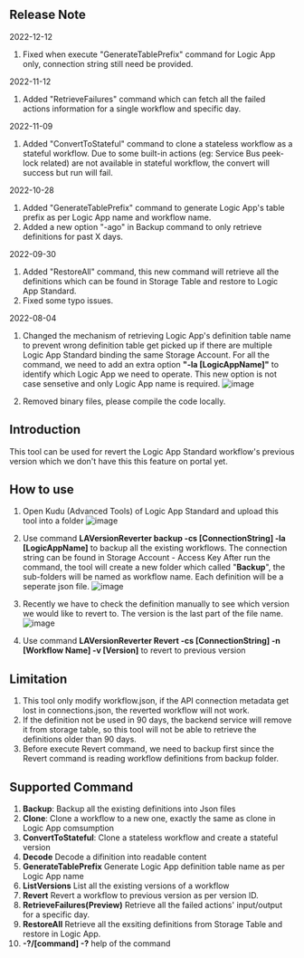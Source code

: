 ## Release Note
2022-12-12
1. Fixed when execute "GenerateTablePrefix" command for Logic App only, connection string still need be provided.

2022-11-12
1. Added "RetrieveFailures" command which can fetch all the failed actions information for a single workflow and specific day.

2022-11-09
1. Added "ConvertToStateful" command to clone a stateless workflow as a stateful workflow. Due to some built-in actions (eg: Service Bus peek-lock related) are not available in stateful workflow, the convert will success but run will fail.

2022-10-28
1. Added "GenerateTablePrefix" command to generate Logic App's table prefix as per Logic App name and workflow name.
2. Added a new option "-ago" in Backup command to only retrieve definitions for past X days.

2022-09-30
1. Added "RestoreAll" command, this new command will retrieve all the definitions which can be found in Storage Table and restore to Logic App Standard.
2. Fixed some typo issues.

2022-08-04
1. Changed the mechanism of retrieving Logic App's definition table name to prevent wrong definition table get picked up if there are multiple Logic App Standard binding the same Storage Account. For all the command, we need to add an extra option **"-la [LogicAppName]"** to identify which Logic App we need to operate. This new option is not case sensetive and only Logic App name is required.
![image](https://user-images.githubusercontent.com/72241569/182770468-5ad3e8af-f990-445e-982d-47e7b338f158.png)

2. Removed binary files, please compile the code locally.

## Introduction
This tool can be used for revert the Logic App Standard workflow's previous version which we don't have this this feature on portal yet.

## How to use
1. Open Kudu (Advanced Tools) of Logic App Standard and upload this tool into a folder
![image](https://user-images.githubusercontent.com/72241569/139808016-75b98cb6-c976-4b90-a23b-c032020094c2.png)

2. Use command **LAVersionReverter backup -cs [ConnectionString] -la [LogicAppName]** to backup all the existing workflows. The connection string can be found in Storage Account - Access Key
   After run the command, the tool will create a new folder which called "**Backup**", the sub-folders will be named as workflow name. Each definition will be a seperate json file.
![image](https://user-images.githubusercontent.com/72241569/182768428-33c48551-5b92-42ec-9e0e-324832b9aa13.png)

3. Recently we have to check the definition manually to see which version we would like to revert to. 
   The version is the last part of the file name.
![image](https://user-images.githubusercontent.com/72241569/139812550-29420c41-ab80-4ccd-ad2e-59a471991ab1.png)

4. Use command **LAVersionReverter Revert -cs [ConnectionString] -n [Workflow Name] -v [Version]** to revert to previous version

## Limitation
1. This tool only modify workflow.json, if the API connection metadata get lost in connections.json, the reverted workflow will not work.
2. If the definition not be used in 90 days, the backend service will remove it from storage table, so this tool will not be able to retrieve the definitions older than 90 days.
3. Before execute Revert command, we need to backup first since the Revert command is reading workflow definitions from backup folder.

## Supported Command
1. **Backup**: Backup all the existing definitions into Json files
2. **Clone**: Clone a workflow to a new one, exactly the same as clone in Logic App comsumption
3. **ConvertToStateful**: Clone a stateless workflow and create a stateful version
4. **Decode** Decode a difinition into readable content
5. **GenerateTablePrefix** Generate Logic App definition table name as per Logic App name
6. **ListVersions** List all the existing versions of a workflow
7. **Revert** Revert a workflow to previous version as per version ID.
8. **RetrieveFailures(Preview)** Retrieve all the failed actions' input/output for a specific day.
8. **RestoreAll** Retrieve all the exsiting definitions from Storage Table and restore in Logic App.
9. **-?/[command] -?** help of the command
